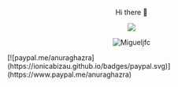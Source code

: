 <p align="center"> Hi there 👋 </p>
<p align="center">
  <a href="https://github.com/anuraghazra/github-readme-stats">
    <img align="center" src=https://github-readme-stats.vercel.app/api?username=Migueljfc&count_private=true&show_icons=true&theme=tokyonight />
  </a>
</p>
<p align="center"> <img src="https://komarev.com/ghpvc/?username=Migueljfc&label=Profile%20views&color=5d7de8" alt="Migueljfc" /> </p>
[![paypal.me/anuraghazra](https://ionicabizau.github.io/badges/paypal.svg)](https://www.paypal.me/anuraghazra)



<!--**Migueljfc/Migueljfc** is a ✨ _special_ ✨ repository because its `README.md` (this file) appears on your GitHub profile.
[![Top Langs](https://github-readme-stats.vercel.app/api/top-langs/?username=Migueljfc&exclude_repo=Projeto-Final-LSD&layout=compact)]
Here are some ideas to get you started:

- 🔭 I’m currently working on ...
- 🌱 I’m currently learning ...
- 👯 I’m looking to collaborate on ...
- 🤔 I’m looking for help with ...
- 💬 Ask me about ...
- 📫 How to reach me: ...
- 😄 Pronouns: ...
- ⚡ Fun fact: ...
-->
